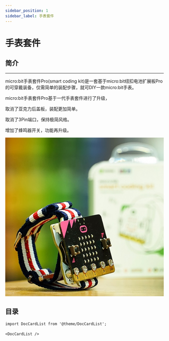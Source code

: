 ```yaml
---
sidebar_position: 1
sidebar_label: 手表套件
---
```

# 手表套件

## 简介
---
micro:bit手表套件Pro(smart coding kit)是一套基于micro:bit纽扣电池扩展板Pro的可穿戴装备，仅需简单的装配步骤，就可DIY一款micro:bit手表。

micro:bit手表套件Pro基于一代手表套件进行了升级，

取消了亚克力后盖板，装配更加简单。

取消了3Pin端口，保持极简风格。

增加了蜂鸣器开关，功能再升级。

![](./images/smart-coding-kit-icon.png)


## 目录

```mdx-code-block
import DocCardList from '@theme/DocCardList';

<DocCardList />
```
